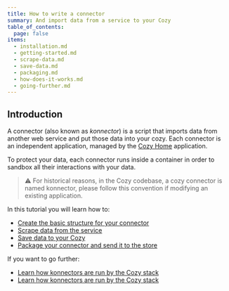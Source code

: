 ```yaml
---
title: How to write a connector
summary: And import data from a service to your Cozy
table_of_contents:
  page: false
items:
  - installation.md
  - getting-started.md
  - scrape-data.md
  - save-data.md
  - packaging.md
  - how-does-it-works.md
  - going-further.md
---
```


## Introduction

A connector (also known as _konnector_) is a script that imports data from another web service and put those data into your cozy.
Each connector is an independent application, managed by the [Cozy Home][] application.

To protect your data, each connector runs inside a container in order to sandbox all their interactions with your data.

> ⚠️ For historical reasons, in the Cozy codebase, a cozy connector is named konnector, please follow this convention if modifying an existing application.

In this tutorial you will learn how to:

- [Create the basic structure for your connector](./getting-started.md)
- [Scrape data from the service](./implement.md)
- [Save data to your Cozy](./link-cozy.md)
- [Package your connector and send it to the store](./packaging.md)

If you want to go further: 

- [Learn how konnectors are run by the Cozy stack](./how-it-works.md)
- [Learn how konnectors are run by the Cozy stack](./how-it-works.md)

[Cozy Home]: https://github.com/cozy/cozy-home
